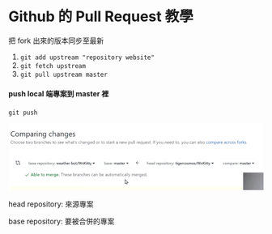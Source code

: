 # Github 的 Pull Request 教學

把 fork 出來的版本同步至最新

1. `git add upstream "repository website"`
2. `git fetch upstream`
3. `git pull upstream master`

#### push local 端專案到 master 裡

`git push`

![](<../../.gitbook/assets/image (9).png>)

head repository: 來源專案

base repository: 要被合併的專案
